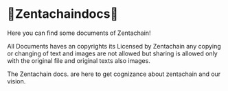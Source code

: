 # 📁Zentachaindocs📁

Here you can find some  documents of Zentachain!

All Documents haves an copyrights its Licensed by Zentachain any copying or changing of text and images are not allowed but sharing is allowed only with the original file and original texts also images.

The Zentachain docs. are here to get cognizance about zentachain and our vision.



